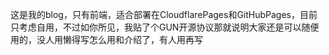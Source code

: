 这是我的blog，只有前端，适合部署在CloudflarePages和GitHubPages，目前只考虑自用，不过如你所见，我贴了个GUN开源协议那就说明大家还是可以随便用的，没人用懒得写怎么用和介绍了，有人用再写

